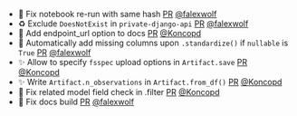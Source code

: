 - 🐛 Fix notebook re-run with same hash [PR](https://github.com/laminlabs/lamindb/pull/2489) [@falexwolf](https://github.com/falexwolf)
- ♻️ Exclude `DoesNotExist` in `private-django-api` [PR](https://github.com/laminlabs/lamindb-setup/pull/973) [@falexwolf](https://github.com/falexwolf)
- 📝 Add endpoint_url option to docs [PR](https://github.com/laminlabs/lamindb/pull/2487) [@Koncopd](https://github.com/Koncopd)
- 🐛 Automatically add missing columns upon `.standardize()` if `nullable` is `True` [PR](https://github.com/laminlabs/lamindb/pull/2485) [@falexwolf](https://github.com/falexwolf)
- ✨ Allow to specify `fsspec` upload options in `Artifact.save` [PR](https://github.com/laminlabs/lamindb/pull/2486) [@Koncopd](https://github.com/Koncopd)
- ✨ Write `Artifact.n_observations` in `Artifact.from_df()` [PR](https://github.com/laminlabs/lamindb/pull/2484) [@Koncopd](https://github.com/Koncopd)
- 🐛 Fix related model field check in .filter [PR](https://github.com/laminlabs/lamindb/pull/2482) [@Koncopd](https://github.com/Koncopd)
- 💚 Fix docs build [PR](https://github.com/laminlabs/lamindb/pull/2481) [@falexwolf](https://github.com/falexwolf)
